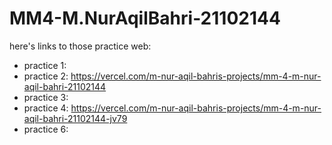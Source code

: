 # MM4-M.NurAqilBahri-21102144
here's links to those practice web:
- practice 1:
- practice 2: https://vercel.com/m-nur-aqil-bahris-projects/mm-4-m-nur-aqil-bahri-21102144
- practice 3:
- practice 4: https://vercel.com/m-nur-aqil-bahris-projects/mm-4-m-nur-aqil-bahri-21102144-jv79
- practice 6:
